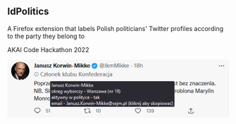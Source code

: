 ## IdPolitics
A Firefox extension that labels Polish politicians' Twitter profiles according to the party they belong to

AKAI Code Hackathon 2022

![Example screenshot](./doc/2.png)
